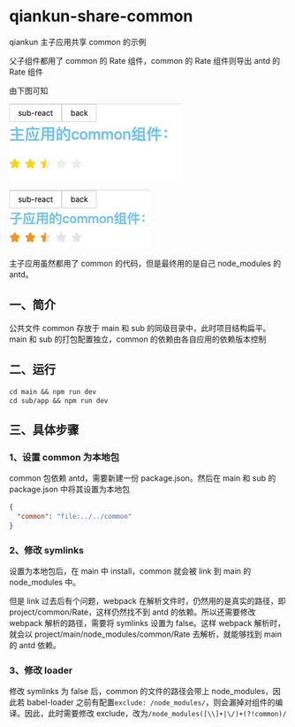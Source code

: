# qiankun-share-common

qiankun 主子应用共享 common 的示例

父子组件都用了 common 的 Rate 组件，common 的 Rate 组件则导出 antd 的 Rate 组件

由下图可知

![主应用](./assets/main.png)

![子应用](./assets/sub.png)

主子应用虽然都用了 common 的代码，但是最终用的是自己 node_modules 的 antd。

## 一、简介

公共文件 common 存放于 main 和 sub 的同级目录中，此时项目结构扁平。main 和 sub 的打包配置独立，common 的依赖由各自应用的依赖版本控制

## 二、运行

```shell
cd main && npm run dev
cd sub/app && npm run dev
```

## 三、具体步骤

### 1、设置 common 为本地包

common 包依赖 antd，需要新建一份 package.json。然后在 main 和 sub 的 package.json 中将其设置为本地包

```json
{
  "common": "file:../../common"
}
```

### 2、修改 symlinks

设置为本地包后，在 main 中 install，common 就会被 link 到 main 的 node_modules 中。

但是 link 过去后有个问题，webpack 在解析文件时，仍然用的是真实的路径，即 project/common/Rate，这样仍然找不到 antd 的依赖。所以还需要修改 webpack 解析的路径，需要将 symlinks 设置为 false。这样 webpack 解析时，就会以 project/main/node_modules/common/Rate 去解析，就能够找到 main 的 antd 依赖。

### 3、修改 loader

修改 symlinks 为 false 后，common 的文件的路径会带上 node_modules，因此若 babel-loader 之前有配置`exclude: /node_modules/`，则会漏掉对组件的编译。因此，此时需要修改 exclude，改为`/node_modules([\\]+|\/)+(?!common)/`
